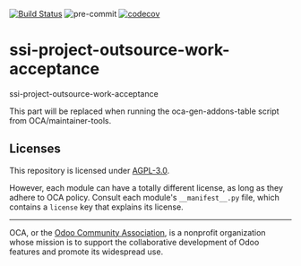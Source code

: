 [![Build Status](https://travis-ci.com/open-synergy/ssi-project-outsource-work-acceptance.svg?branch=14.0)](https://travis-ci.com/open-synergy/ssi-project-outsource-work-acceptance)
![pre-commit](https://github.com/open-synergy/ssi-project-outsource-work-acceptance/actions/workflows/pre-commit.yml/badge.svg)
[![codecov](https://codecov.io/gh/open-synergy/ssi-project-outsource-work-acceptance/branch/14.0/graph/badge.svg)](https://codecov.io/gh/open-synergy/ssi-project-outsource-work-acceptance)

<!-- /!\ do not modify above this line -->

# ssi-project-outsource-work-acceptance

ssi-project-outsource-work-acceptance

<!-- /!\ do not modify below this line -->

<!-- prettier-ignore-start -->

[//]: # (addons)

This part will be replaced when running the oca-gen-addons-table script from OCA/maintainer-tools.

[//]: # (end addons)

<!-- prettier-ignore-end -->

## Licenses

This repository is licensed under [AGPL-3.0](LICENSE).

However, each module can have a totally different license, as long as they adhere to OCA
policy. Consult each module's `__manifest__.py` file, which contains a `license` key
that explains its license.

----

OCA, or the [Odoo Community Association](http://odoo-community.org/), is a nonprofit
organization whose mission is to support the collaborative development of Odoo features
and promote its widespread use.
